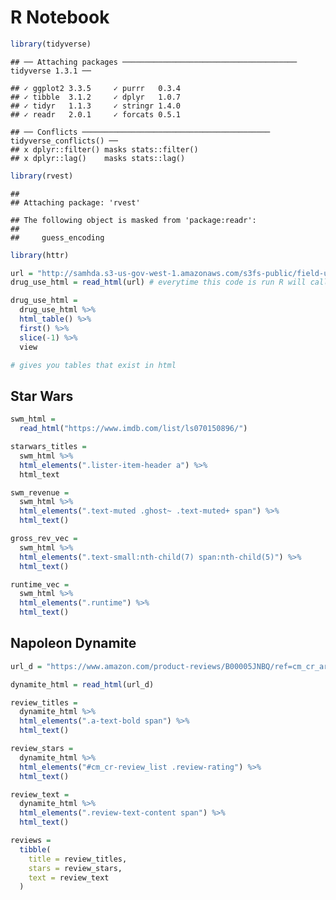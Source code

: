 R Notebook
================

``` r
library(tidyverse)
```

    ## ── Attaching packages ─────────────────────────────────────── tidyverse 1.3.1 ──

    ## ✓ ggplot2 3.3.5     ✓ purrr   0.3.4
    ## ✓ tibble  3.1.2     ✓ dplyr   1.0.7
    ## ✓ tidyr   1.1.3     ✓ stringr 1.4.0
    ## ✓ readr   2.0.1     ✓ forcats 0.5.1

    ## ── Conflicts ────────────────────────────────────────── tidyverse_conflicts() ──
    ## x dplyr::filter() masks stats::filter()
    ## x dplyr::lag()    masks stats::lag()

``` r
library(rvest)
```

    ## 
    ## Attaching package: 'rvest'

    ## The following object is masked from 'package:readr':
    ## 
    ##     guess_encoding

``` r
library(httr)
```

``` r
url = "http://samhda.s3-us-gov-west-1.amazonaws.com/s3fs-public/field-uploads/2k15StateFiles/NSDUHsaeShortTermCHG2015.htm"
drug_use_html = read_html(url) # everytime this code is run R will call the internet so we seperate the two steps 

drug_use_html = 
  drug_use_html %>% 
  html_table() %>% 
  first() %>% 
  slice(-1) %>% 
  view

# gives you tables that exist in html
```

## Star Wars

``` r
swm_html = 
  read_html("https://www.imdb.com/list/ls070150896/")

starwars_titles =
  swm_html %>% 
  html_elements(".lister-item-header a") %>% 
  html_text

swm_revenue =
  swm_html %>% 
  html_elements(".text-muted .ghost~ .text-muted+ span") %>% 
  html_text()

gross_rev_vec = 
  swm_html %>%
  html_elements(".text-small:nth-child(7) span:nth-child(5)") %>%
  html_text()

runtime_vec = 
  swm_html %>%
  html_elements(".runtime") %>%
  html_text()
```

## Napoleon Dynamite

``` r
url_d = "https://www.amazon.com/product-reviews/B00005JNBQ/ref=cm_cr_arp_d_viewopt_rvwer?ie=UTF8&reviewerType=avp_only_reviews&sortBy=recent&pageNumber=1"

dynamite_html = read_html(url_d)

review_titles = 
  dynamite_html %>%
  html_elements(".a-text-bold span") %>%
  html_text()

review_stars = 
  dynamite_html %>%
  html_elements("#cm_cr-review_list .review-rating") %>%
  html_text()

review_text = 
  dynamite_html %>%
  html_elements(".review-text-content span") %>%
  html_text()

reviews = 
  tibble(
    title = review_titles,
    stars = review_stars,
    text = review_text
  )
```
